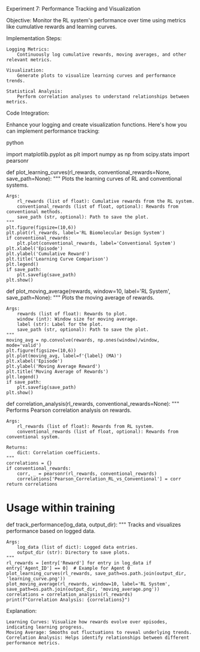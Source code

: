 Experiment 7: Performance Tracking and Visualization

Objective: Monitor the RL system's performance over time using metrics like cumulative rewards and learning curves.

Implementation Steps:

    Logging Metrics:
        Continuously log cumulative rewards, moving averages, and other relevant metrics.

    Visualization:
        Generate plots to visualize learning curves and performance trends.

    Statistical Analysis:
        Perform correlation analyses to understand relationships between metrics.

Code Integration:

Enhance your logging and create visualization functions. Here's how you can implement performance tracking:

python

import matplotlib.pyplot as plt
import numpy as np
from scipy.stats import pearsonr

def plot_learning_curves(rl_rewards, conventional_rewards=None, save_path=None):
"""
Plots the learning curves of RL and conventional systems.

    Args:
        rl_rewards (list of float): Cumulative rewards from the RL system.
        conventional_rewards (list of float, optional): Rewards from conventional methods.
        save_path (str, optional): Path to save the plot.
    """
    plt.figure(figsize=(10,6))
    plt.plot(rl_rewards, label='RL Biomolecular Design System')
    if conventional_rewards:
        plt.plot(conventional_rewards, label='Conventional System')
    plt.xlabel('Episode')
    plt.ylabel('Cumulative Reward')
    plt.title('Learning Curve Comparison')
    plt.legend()
    if save_path:
        plt.savefig(save_path)
    plt.show()

def plot_moving_average(rewards, window=10, label='RL System', save_path=None):
"""
Plots the moving average of rewards.

    Args:
        rewards (list of float): Rewards to plot.
        window (int): Window size for moving average.
        label (str): Label for the plot.
        save_path (str, optional): Path to save the plot.
    """
    moving_avg = np.convolve(rewards, np.ones(window)/window, mode='valid')
    plt.figure(figsize=(10,6))
    plt.plot(moving_avg, label=f'{label} (MA)')
    plt.xlabel('Episode')
    plt.ylabel('Moving Average Reward')
    plt.title('Moving Average of Rewards')
    plt.legend()
    if save_path:
        plt.savefig(save_path)
    plt.show()

def correlation_analysis(rl_rewards, conventional_rewards=None):
"""
Performs Pearson correlation analysis on rewards.

    Args:
        rl_rewards (list of float): Rewards from RL system.
        conventional_rewards (list of float, optional): Rewards from conventional system.

    Returns:
        dict: Correlation coefficients.
    """
    correlations = {}
    if conventional_rewards:
        corr, _ = pearsonr(rl_rewards, conventional_rewards)
        correlations['Pearson_Correlation_RL_vs_Conventional'] = corr
    return correlations

# Usage within training

def track_performance(log_data, output_dir):
"""
Tracks and visualizes performance based on logged data.

    Args:
        log_data (list of dict): Logged data entries.
        output_dir (str): Directory to save plots.
    """
    rl_rewards = [entry['Reward'] for entry in log_data if entry['Agent_ID'] == 0]  # Example for Agent 0
    plot_learning_curves(rl_rewards, save_path=os.path.join(output_dir, 'learning_curve.png'))
    plot_moving_average(rl_rewards, window=10, label='RL System', save_path=os.path.join(output_dir, 'moving_average.png'))
    correlations = correlation_analysis(rl_rewards)
    print(f"Correlation Analysis: {correlations}")

Explanation:

    Learning Curves: Visualize how rewards evolve over episodes, indicating learning progress.
    Moving Average: Smooths out fluctuations to reveal underlying trends.
    Correlation Analysis: Helps identify relationships between different performance metrics.
